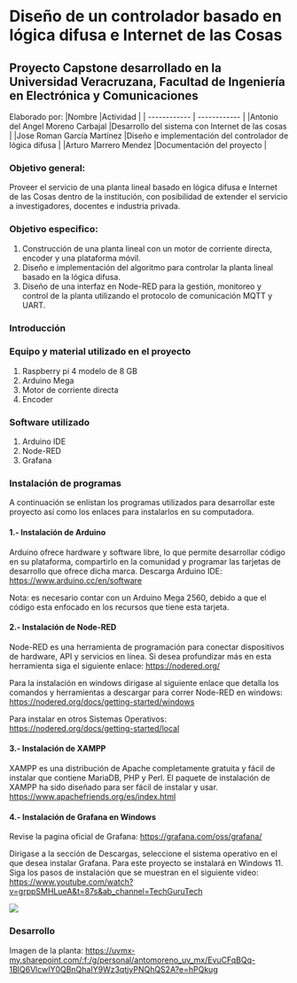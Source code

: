 # Diseño de un controlador basado en lógica difusa e Internet de las Cosas 
## Proyecto Capstone desarrollado en la Universidad Veracruzana, Facultad de Ingeniería en Electrónica y Comunicaciones

Elaborado por:
|Nombre   |Actividad   |
| ------------ | ------------ |
|Antonio del Angel Moreno Carbajal   |Desarrollo del sistema con Internet de las cosas   |
|Jose Roman García Martínez    |Diseño e implementación del controlador de lógica difusa   |
|Arturo Marrero Mendez   |Documentación del proyecto   |
 
### Objetivo general:
Proveer el servicio de una planta lineal basado en lógica difusa e Internet de las Cosas dentro de la institución, con posibilidad de extender el servicio a investigadores, docentes e industria privada. 

### Objetivo especifico: 
1. Construcción de una planta lineal con un motor de corriente directa, encoder y una plataforma móvil.
2. Diseño e implementación del algoritmo para controlar la planta lineal basado en la lógica difusa.
3. Diseño de una interfaz en Node-RED para la gestión, monitoreo y control de la planta utilizando el protocolo de comunicación MQTT y UART.

### Introducción

### Equipo y material utilizado en el proyecto
1. Raspberry pi 4 modelo de 8 GB
2. Arduino Mega 
3. Motor de corriente directa
4. Encoder 

### Software utilizado
1. Arduino IDE
2. Node-RED
3. Grafana

### Instalación de programas

A continuación se enlistan los programas utilizados para desarrollar este proyecto así como los enlaces para instalarlos en su computadora.

#### 1.- Instalación de Arduino
Arduino ofrece hardware y software libre, lo que permite desarrollar código en su plataforma, compartirlo en la comunidad y programar las tarjetas de desarrollo que ofrece dicha marca. Descarga Arduino IDE: https://www.arduino.cc/en/software

Nota: es necesario contar con un Arduino Mega 2560, debido a que el código esta enfocado en los recursos que tiene esta tarjeta.

#### 2.- Instalación de Node-RED
Node-RED es una herramienta de programación para conectar dispositivos de hardware, API y servicios en línea. Si desea profundizar más en esta herramienta siga el siguiente enlace: https://nodered.org/ 

Para la instalación en windows dirigase al siguiente enlace que detalla los comandos y herramientas a descargar para correr Node-RED en windows: https://nodered.org/docs/getting-started/windows 

Para instalar en otros Sistemas Operativos: https://nodered.org/docs/getting-started/local

#### 3.- Instalación de XAMPP
XAMPP es una distribución de Apache completamente gratuita y fácil de instalar que contiene MariaDB, PHP y Perl. El paquete de instalación de XAMPP ha sido diseñado para ser fácil de instalar y usar.
https://www.apachefriends.org/es/index.html

#### 4.- Instalación de Grafana en Windows
Revise la pagina oficial de Grafana: https://grafana.com/oss/grafana/

Dirigase a la sección de Descargas, seleccione el sistema operativo en el que desea instalar Grafana. Para este proyecto se instalará en Windows 11.
Siga los pasos de instalación que se muestran en el siguiente video:
https://www.youtube.com/watch?v=grppSMHLueA&t=87s&ab_channel=TechGuruTech

![](https://uvmx-my.sharepoint.com/:i:/g/personal/antomoreno_uv_mx/EU9Lb9mJndxAmZeCA1j1nFwBn0EK9tF-rujYySCkNynYGw?e=qXFURZ)

### Desarrollo

Imagen de la planta: https://uvmx-my.sharepoint.com/:f:/g/personal/antomoreno_uv_mx/EvuCFqBQq-1BlQ6VlcwIY0QBnQhaIY9Wz3qtjyPNQhQS2A?e=hPQkug
